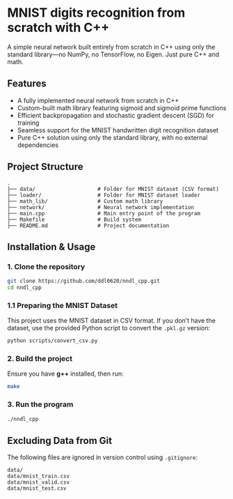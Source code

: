 # MNIST digits recognition from scratch with C++

A simple neural network built entirely from scratch in C++ using only the standard library—no NumPy, no TensorFlow, no Eigen. Just pure C++ and math.

## Features
- A fully implemented neural network from scratch in C++
- Custom-built math library featuring sigmoid and sigmoid prime functions
- Efficient backpropagation and stochastic gradient descent (SGD) for training
- Seamless support for the MNIST handwritten digit recognition dataset
- Pure C++ solution using only the standard library, with no external dependencies

## Project Structure
```
.
├── data/                    # Folder for MNIST dataset (CSV format)
├── loader/                  # Folder for MNIST dataset loader
├── math_lib/                # Custom math library
├── network/                 # Neural network implementation
├── main.cpp                 # Main entry point of the program
├── Makefile                 # Build system
├── README.md                # Project documentation
```

## Installation & Usage
### 1. Clone the repository
```sh
git clone https://github.com/ddl0620/nndl_cpp.git
cd nndl_cpp
```

### 1.1 Preparing the MNIST Dataset
This project uses the MNIST dataset in CSV format. If you don’t have the dataset, use the provided Python script to convert the `.pkl.gz` version:
```sh
python scripts/convert_csv.py
```

### 2. Build the project
Ensure you have **g++** installed, then run:
```sh
make
```

### 3. Run the program
```sh
./nndl_cpp
```

## Excluding Data from Git
The following files are ignored in version control using `.gitignore`:
```
data/
data/mnist_train.csv
data/mnist_valid.csv
data/mnist_test.csv
```

